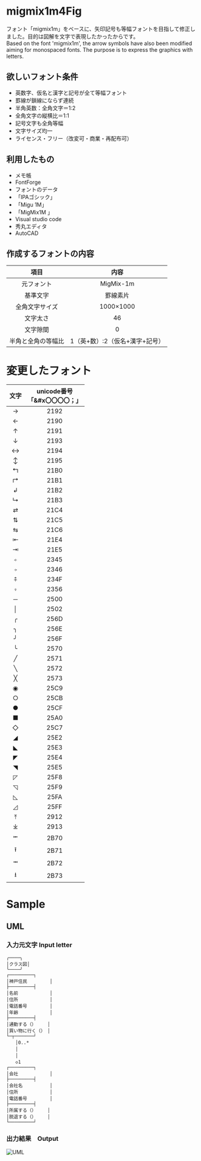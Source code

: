 # migmix1m4Fig
フォント「migmix1m」をベースに、矢印記号も等幅フォントを目指して修正しました。目的は図解を文字で表現したかったからです。  
Based on the font 'migmix1m', the arrow symbols have also been modified aiming for monospaced fonts. The purpose is to express the graphics with letters.  

## 欲しいフォント条件
- 英数字、仮名と漢字と記号が全て等幅フォント
- 罫線が鎖線にならず連続
- 半角英数：全角文字＝1:2
- 全角文字の縦横比＝1:1
- 記号文字も全角等幅
- 文字サイズ均一
- ライセンス・フリー（改変可・商業・再配布可）

## 利用したもの
- メモ帳
- FontForge
- フォントのデータ
 - 「IPAゴシック」
 - 「Migu 1M」
 - 「MigMix1M 」
- Visual studio code
- 秀丸エディタ
- AutoCAD

## 作成するフォントの内容
項目|内容
:-: |:-: 
元フォント|MigMix-1m
基準文字|罫線素片
全角文字サイズ|1000×1000
文字太さ|46
文字隙間|0
半角と全角の等幅比|1（英+数）:2（仮名+漢字+記号）

# 変更したフォント
文字|unicode番号<br>「&#x〇〇〇〇；」
:-: |:-:  
→  |2192 
←  |2190 
↑  |2191 
↓  |2193 
↔  |2194 
↕  |2195 
↰  |21B0 
↱  |21B1 
↲  |21B2 
↳  |21B3 
⇄  |21C4 
⇅  |21C5 
⇆  |21C6 
⇤  |21E4 
⇥  |21E5 
⍅  |2345 
⍆  |2346 
⍏  |234F 
⍖  |2356 
─  |2500 
│  |2502 
╭　|256D  
╮　|256E  
╯　|256F  
╰　|2570  
╱　|2571  
╲　|2572  
╳　|2573  
◉　|25C9
○  |25CB
●  |25CF
■  |25A0 
◇  |25C7 
◢  |25E2 
◣  |25E3 
◤  |25E4 
◥  |25E5 
◸　|25F8  
◹　|25F9  
◺　|25FA 
◿　|25FF 
⤒  |2912 
⤓  |2913 
⭰  |2B70 
⭱  |2B71 
⭲  |2B72 
⭳  |2B73 

# Sample
## UML
### 入力元文字 Input letter
```
╭────╮
│クラス図│
╰────╯
┌─────────┐
│神戸住民　　　　　│
├─────────┤
│名前　　　　　　　│
│住所　　　　　　　│
│電話番号　　　　　│
│年齢　　　　　　　│
├─────────┤
│通勤する（）　　　│
│買い物に行く（）　│
└─┬───────┘
　　│0..*
　　│
　　│
　　◇1
┌─────────┐
│会社　　　　　　　│
├─────────┤
│会社名　　　　　　│
│住所　　　　　　　│
│電話番号　　　　　│
├─────────┤
│所属する（）　　　│
│脱退する（）　　　│
└─────────┘
```

### 出力結果　Output
![UML](https://github.com/kobe2018/migmix1m4Fig/blob/master/Fig_sample/uml.png "UML図")
